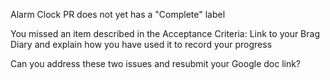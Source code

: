 Alarm Clock PR does not yet has a "Complete" label

You missed an item described in the Acceptance Criteria: Link to your Brag Diary and explain how you have used it to record your progress

Can you address these two issues and resubmit your Google doc link?
